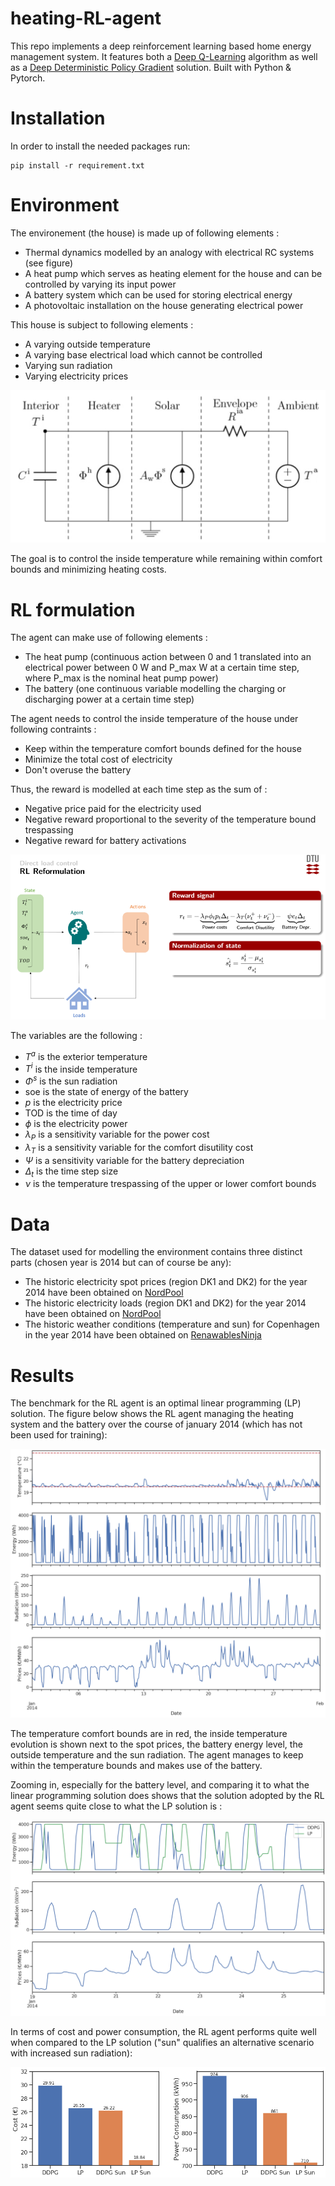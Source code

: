 # heating-RL-agent


This repo implements a deep reinforcement learning based home energy management system. It features both a [Deep Q-Learning](https://arxiv.org/abs/1312.5602) algorithm as well as a [Deep Deterministic Policy Gradient](https://arxiv.org/abs/1509.02971) solution. Built with Python & Pytorch.




# Installation

In order to install the needed packages run:
```
pip install -r requirement.txt
```


# Environment

The environement (the house) is made up of following elements :

* Thermal dynamics modelled by an analogy with electrical RC systems (see figure)
* A heat pump which serves as heating element for the house and can be controlled by varying its input power
* A battery system which can be used for storing electrical energy
* A photovoltaic installation on the house generating electrical power

This house is subject to following elements :

* A varying outside temperature
* A varying base electrical load which cannot be controlled
* Varying sun radiation
* Varying electricity prices

![](/images/Ti.PNG)

The goal is to control the inside temperature while remaining within comfort bounds and minimizing heating costs.

# RL formulation

The agent can make use of following elements :
* The heat pump (continuous action between 0 and 1 translated into an electrical power between 0 W and P_max W at a certain time step, where P_max is the nominal heat pump power)
* The battery (one continuous variable modelling the charging or discharging power at a certain time step)

The agent needs to control the inside temperature of the house under following contraints :

* Keep within the temperature comfort bounds defined for the house
* Minimize the total cost of electricity
* Don't overuse the battery

Thus, the reward is modelled at each time step as the sum of :

* Negative price paid for the electricity used
* Negative reward proportional to the severity of the temperature bound trespassing
* Negative reward for battery activations

![](/images/RLFormulation.PNG)

The variables are the following :
* $T^a$ is the exterior temperature
* $T^i$ is the inside temperature
* $\Phi^s$ is the sun radiation
* soe is the state of energy of the battery
* $p$ is the electricity price
* TOD is the time of day
* $\phi$ is the electricity power
* $\lambda_P$ is a sensitivity variable for the power cost
* $\lambda_T$ is a sensitivity variable for the comfort disutility cost
* $\Psi$ is a sensitivity variable for the battery depreciation
* $\Delta_t$ is the time step size
* $\nu$ is the temperature trespassing of the upper or lower comfort bounds

# Data

The dataset used for modelling the environment contains three distinct parts (chosen year is 2014 but can of course be any):
* The historic electricity spot prices (region DK1 and DK2) for the year 2014 have been obtained on [NordPool](https://www.nordpoolgroup.com)
* The historic electricity loads (region DK1 and DK2) for the year 2014 have been obtained on [NordPool](https://www.nordpoolgroup.com)
* The historic weather conditions (temperature and sun) for Copenhagen in the year 2014 have been obtained on [RenawablesNinja](https://www.renewables.ninja/)


# Results

The benchmark for the RL agent is an optimal linear programming (LP) solution.
The figure below shows the RL agent managing the heating system and the battery over the course of january 2014 (which has not been used for training):

![](/images/DDPG_storage_eval.png)

The temperature comfort bounds are in red, the inside temperature evolution is shown next to the spot prices, the battery energy level, the outside temperature and the sun radiation. The agent manages to keep within the temperature bounds and makes use of the battery.

Zooming in, especially for the battery level, and comparing it to what the linear programming solution does shows that the solution adopted by the RL agent seems quite close to what the LP solution is :

![](/images/DDPG_storage_power_zoom_profile.png)

In terms of cost and power consumption, the RL agent performs quite well when compared to the LP solution ("sun" qualifies an alternative scenario with increased sun radiation):

![](/images/comparing_ddpg_vs_lp.png)
